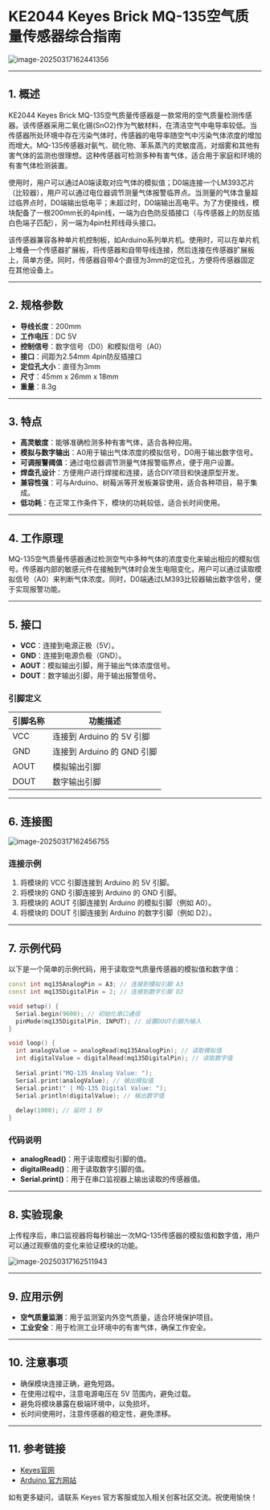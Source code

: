 # KE2044 Keyes Brick MQ-135空气质量传感器综合指南

![image-20250317162441356](media/image-20250317162441356.png)

---

## 1. 概述
KE2044 Keyes Brick MQ-135空气质量传感器是一款常用的空气质量检测传感器。该传感器采用二氧化锡(SnO2)作为气敏材料，在清洁空气中电导率较低。当传感器所处环境中存在污染气体时，传感器的电导率随空气中污染气体浓度的增加而增大。MQ-135传感器对氨气、硫化物、苯系蒸汽的灵敏度高，对烟雾和其他有害气体的监测也很理想。这种传感器可检测多种有害气体，适合用于家庭和环境的有害气体检测装置。

使用时，用户可以通过A0端读取对应气体的模拟值；D0端连接一个LM393芯片（比较器），用户可以通过电位器调节测量气体报警临界点。当测量的气体含量超过临界点时，D0端输出低电平；未超过时，D0端输出高电平。为了方便接线，模块配备了一根200mm长的4pin线，一端为白色防反插接口（与传感器上的防反插白色端子匹配），另一端为4pin杜邦线母头接口。

该传感器兼容各种单片机控制板，如Arduino系列单片机。使用时，可以在单片机上堆叠一个传感器扩展板，将传感器和自带导线连接，然后连接在传感器扩展板上，简单方便。同时，传感器自带4个直径为3mm的定位孔，方便将传感器固定在其他设备上。

---

## 2. 规格参数
- **导线长度**：200mm  
- **工作电压**：DC 5V  
- **控制信号**：数字信号（D0）和模拟信号（A0）  
- **接口**：间距为2.54mm 4pin防反插接口  
- **定位孔大小**：直径为3mm  
- **尺寸**：45mm x 26mm x 18mm  
- **重量**：8.3g  

---

## 3. 特点
- **高灵敏度**：能够准确检测多种有害气体，适合各种应用。
- **模拟与数字输出**：A0用于输出气体浓度的模拟信号，D0用于输出数字信号。
- **可调报警阈值**：通过电位器调节测量气体报警临界点，便于用户设置。
- **焊盘孔设计**：方便用户进行焊接和连接，适合DIY项目和快速原型开发。
- **兼容性强**：可与Arduino、树莓派等开发板兼容使用，适合各种项目，易于集成。
- **低功耗**：在正常工作条件下，模块的功耗较低，适合长时间使用。

---

## 4. 工作原理
MQ-135空气质量传感器通过检测空气中多种气体的浓度变化来输出相应的模拟信号。传感器内部的敏感元件在接触到气体时会发生电阻变化，用户可以通过读取模拟信号（A0）来判断气体浓度。同时，D0端通过LM393比较器输出数字信号，便于实现报警功能。

---

## 5. 接口
- **VCC**：连接到电源正极（5V）。
- **GND**：连接到电源负极（GND）。
- **AOUT**：模拟输出引脚，用于输出气体浓度信号。
- **DOUT**：数字输出引脚，用于输出报警信号。

### 引脚定义
| 引脚名称 | 功能描述                     |
|----------|------------------------------|
| VCC      | 连接到 Arduino 的 5V 引脚   |
| GND      | 连接到 Arduino 的 GND 引脚  |
| AOUT     | 模拟输出引脚                |
| DOUT     | 数字输出引脚                |

---

## 6. 连接图
![image-20250317162456755](media/image-20250317162456755.png)

### 连接示例
1. 将模块的 VCC 引脚连接到 Arduino 的 5V 引脚。
2. 将模块的 GND 引脚连接到 Arduino 的 GND 引脚。
3. 将模块的 AOUT 引脚连接到 Arduino 的模拟引脚（例如 A0）。
4. 将模块的 DOUT 引脚连接到 Arduino 的数字引脚（例如 D2）。

---

## 7. 示例代码
以下是一个简单的示例代码，用于读取空气质量传感器的模拟值和数字值：
```cpp
const int mq135AnalogPin = A3; // 连接到模拟引脚 A3
const int mq135DigitalPin = 2; // 连接到数字引脚 D2

void setup() {
  Serial.begin(9600); // 初始化串口通信
  pinMode(mq135DigitalPin, INPUT); // 设置DOUT引脚为输入
}

void loop() {
  int analogValue = analogRead(mq135AnalogPin); // 读取模拟值
  int digitalValue = digitalRead(mq135DigitalPin); // 读取数字值
  
  Serial.print("MQ-135 Analog Value: ");
  Serial.print(analogValue); // 输出模拟值
  Serial.print(" | MQ-135 Digital Value: ");
  Serial.println(digitalValue); // 输出数字值
  
  delay(1000); // 延时 1 秒
}
```

### 代码说明
- **analogRead()**：用于读取模拟引脚的值。
- **digitalRead()**：用于读取数字引脚的值。
- **Serial.print()**：用于在串口监视器上输出读取的传感器值。

---

## 8. 实验现象
上传程序后，串口监视器将每秒输出一次MQ-135传感器的模拟值和数字值，用户可以通过观察值的变化来验证模块的功能。

![image-20250317162511943](media/image-20250317162511943.png)

---

## 9. 应用示例
- **空气质量监测**：用于监测室内外空气质量，适合环境保护项目。
- **工业安全**：用于检测工业环境中的有害气体，确保工作安全。

---

## 10. 注意事项
- 确保模块连接正确，避免短路。
- 在使用过程中，注意电源电压在 5V 范围内，避免过载。
- 避免将模块暴露在极端环境中，以免损坏。
- 长时间使用时，注意传感器的稳定性，避免漂移。

---

## 11. 参考链接
- [Keyes官网](http://www.keyes-robot.com/) 
- [Arduino 官方网站](https://www.arduino.cc)  

如有更多疑问，请联系 Keyes 官方客服或加入相关创客社区交流。祝使用愉快！